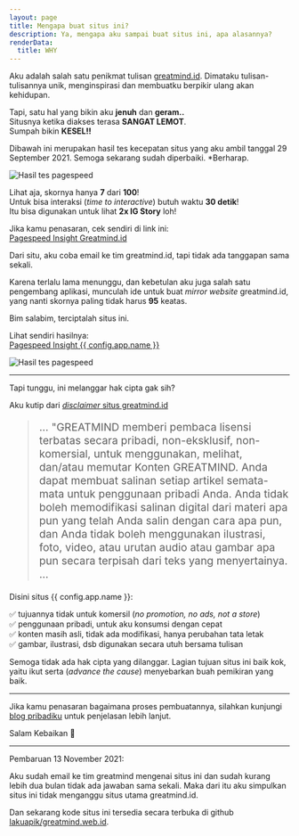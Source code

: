 ```yaml
---
layout: page
title: Mengapa buat situs ini?
description: Ya, mengapa aku sampai buat situs ini, apa alasannya?
renderData:
  title: WHY
---
```


Aku adalah salah satu penikmat tulisan [greatmind.id](https://greatmind.id).
Dimataku tulisan-tulisannya unik, menginspirasi dan membuatku berpikir
ulang akan kehidupan.

Tapi, satu hal yang bikin aku **jenuh** dan **geram..** <br>
Situsnya ketika diakses terasa **SANGAT LEMOT**. <br>
Sumpah bikin **KESEL!!**

Dibawah ini merupakan hasil tes kecepatan situs yang aku ambil
tanggal 29 September 2021. Semoga sekarang sudah diperbaiki. *Berharap.

<img loading="lazy" class="rounded" src="/img/pagespeed-test-greatmind.id.webp" alt="Hasil tes pagespeed">

Lihat aja, skornya hanya **7** dari **100**! <br>
Untuk bisa interaksi (*time to interactive*) butuh waktu **30 detik**! <br>
Itu bisa digunakan untuk lihat **2x IG Story** loh!

Jika kamu penasaran, cek sendiri di link ini: <br>
[Pagespeed Insight Greatmind.id](https://developers.google.com/speed/pagespeed/insights/?url=https://greatmind.id)

Dari situ, aku coba email ke tim greatmind.id, tapi tidak ada
tanggapan sama sekali.

Karena terlalu lama menunggu, dan kebetulan aku juga salah satu pengembang
aplikasi, munculah ide untuk buat *mirror website* greatmind.id,
yang nanti skornya paling tidak harus **95** keatas.

Bim salabim, terciptalah situs ini.

Lihat sendiri hasilnya: <br>
[Pagespeed Insight {{ config.app.name }}](https://developers.google.com/speed/pagespeed/insights/?url=https://greatmind.web.id)

<img loading="lazy" class="rounded" src="/img/pagespeed-test-greatmind.web.id.webp" alt="Hasil tes pagespeed">


-----

Tapi tunggu, ini melanggar hak cipta gak sih?

Aku kutip dari [*disclaimer* situs greatmind.id](https://greatmind.id/disclaimer)

<blockquote style="font-size:1.2rem">
  ...
  "GREATMIND memberi pembaca lisensi terbatas secara pribadi, non-eksklusif,
  non-komersial, untuk menggunakan, melihat, dan/atau memutar Konten GREATMIND.
  Anda dapat membuat salinan setiap artikel semata-mata untuk
  penggunaan pribadi Anda. Anda tidak boleh memodifikasi salinan digital dari
  materi apa pun yang telah Anda salin dengan cara apa pun, dan Anda tidak
  boleh menggunakan ilustrasi, foto, video, atau urutan audio atau gambar
  apa pun secara terpisah dari teks yang menyertainya.
  ...
</blockquote>

Disini situs {{ config.app.name }}:

✅️ tujuannya tidak untuk komersil (*no promotion, no ads, not a store*) <br>
✅️ penggunaan pribadi, untuk aku konsumsi dengan cepat <br>
✅️ konten masih asli, tidak ada modifikasi, hanya perubahan tata letak <br>
✅️ gambar, ilustrasi, dsb digunakan secara utuh bersama tulisan <br>

Semoga tidak ada hak cipta yang dilanggar. Lagian tujuan situs ini baik kok,
yaitu ikut serta (*advance the cause*) menyebarkan buah pemikiran yang baik.

-----

Jika kamu penasaran bagaimana proses pembuatannya, silahkan kunjungi
[blog pribadiku](https://davids.id) untuk penjelasan lebih lanjut.

Salam Kebaikan 👋️

-----

Pembaruan 13 November 2021:

Aku sudah email ke tim greatmind mengenai situs ini dan sudah
kurang lebih dua bulan tidak ada jawaban sama sekali.
Maka dari itu aku simpulkan situs ini tidak menganggu situs utama
greatmind.id.

Dan sekarang kode situs ini tersedia secara terbuka di github
[lakuapik/greatmind.web.id](https://github.com/lakuapik/greatmind.web.id).
